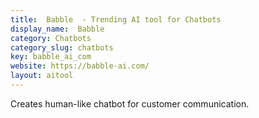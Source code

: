 ```yaml
---
title:  Babble  - Trending AI tool for Chatbots
display_name:  Babble 
category: Chatbots
category_slug: chatbots
key: babble_ai_com
website: https://babble-ai.com/
layout: aitool
---
```


Creates human-like chatbot for customer communication.

